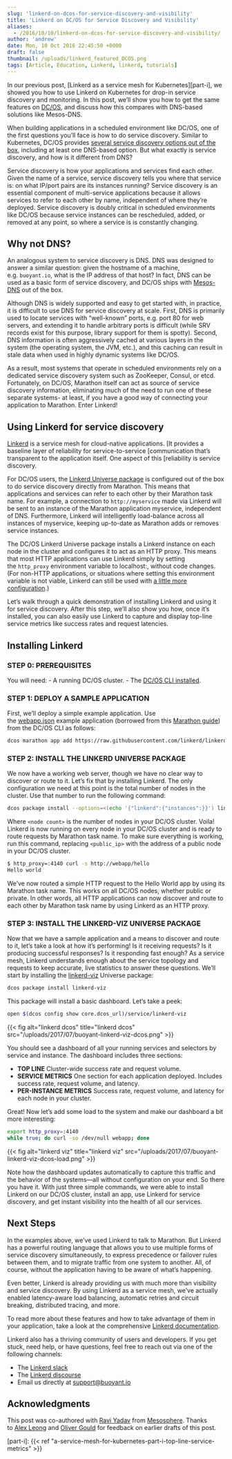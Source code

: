 ```yaml
---
slug: 'linkerd-on-dcos-for-service-discovery-and-visibility'
title: 'Linkerd on DC/OS for Service Discovery and Visibility'
aliases:
  - /2016/10/10/linkerd-on-dcos-for-service-discovery-and-visibility/
author: 'andrew'
date: Mon, 10 Oct 2016 22:45:50 +0000
draft: false
thumbnail: /uploads/linkerd_featured_DCOS.png
tags: [Article, Education, Linkerd, linkerd, tutorials]
---
```


In our previous post, [Linkerd as a service mesh for Kubernetes][part-i], we showed you how to use Linkerd on Kubernetes for drop-in service discovery and monitoring. In this post, we’ll show you how to get the same features on [DC/OS](https://dcos.io/), and discuss how this compares with DNS-based solutions like Mesos-DNS.

When building applications in a scheduled environment like DC/OS, one of the first questions you’ll face is how to do service discovery. Similar to Kubernetes, DC/OS provides [several service discovery options out of the box](https://dcos.io/docs/1.8/usage/service-discovery/), including at least one DNS-based option. But what exactly is service discovery, and how is it different from DNS?

Service discovery is how your applications and services find each other. Given the name of a service, service discovery tells you where that service is: on what IP/port pairs are its instances running? Service discovery is an essential component of multi-service applications because it allows services to refer to each other by name, independent of where they’re deployed. Service discovery is doubly critical in scheduled environments like DC/OS because service instances can be rescheduled, added, or removed at any point, so where a service is is constantly changing.

## Why not DNS?

An analogous system to service discovery is DNS. DNS was designed to answer a similar question: given the hostname of a machine, e.g. `buoyant.io`, what is the IP address of that host? In fact, DNS can be used as a basic form of service discovery, and DC/OS ships with [Mesos-DNS](https://dcos.io/docs/1.8/usage/service-discovery/mesos-dns/) out of the box.

Although DNS is widely supported and easy to get started with, in practice, it is difficult to use DNS for service discovery at scale. First, DNS is primarily used to locate services with “well-known” ports, e.g. port 80 for web servers, and extending it to handle arbitrary ports is difficult (while SRV records exist for this purpose, library support for them is spotty). Second, DNS information is often aggressively cached at various layers in the system (the operating system, the JVM, etc.), and this caching can result in stale data when used in highly dynamic systems like DC/OS.

As a result, most systems that operate in scheduled environments rely on a dedicated service discovery system such as ZooKeeper, Consul, or etcd. Fortunately, on DC/OS, Marathon itself can act as source of service discovery information, eliminating much of the need to run one of these separate systems- at least, if you have a good way of connecting your application to Marathon. Enter Linkerd!

## Using Linkerd for service discovery

[Linkerd](https://linkerd.io/) is a service mesh for cloud-native applications. \[It provides a baseline layer of reliability for service-to-service \[communication that’s transparent to the application itself. One aspect of this \[reliability is service discovery.

For DC/OS users, the [Linkerd Universe package](https://github.com/mesosphere/universe/tree/version-3.x/repo/packages/L/linkerd/6) is configured out of the box to do service discovery directly from Marathon. This means that applications and services can refer to each other by their Marathon task name. For example, a connection to `http://myservice` made via Linkerd will be sent to an instance of the Marathon application myservice, independent of DNS. Furthermore, Linkerd will intelligently load-balance across all instances of myservice, keeping up-to-date as Marathon adds or removes service instances.

The DC/OS Linkerd Universe package installs a Linkerd instance on each node in the cluster and configures it to act as an HTTP proxy. This means that most HTTP applications can use Linkerd simply by setting the `http_proxy` environment variable to localhost:, without code changes. (For non-HTTP applications, or situations where setting this environment variable is not viable, Linkerd can still be used with [a little more configuration](https://api.linkerd.io/latest/linkerd/index.html/).)

Let’s walk through a quick demonstration of installing Linkerd and using it for service discovery. After this step, we’ll also show you how, once it’s installed, you can also easily use Linkerd to capture and display top-line service metrics like success rates and request latencies.

## Installing Linkerd

### STEP 0: PREREQUISITES

You will need: - A running DC/OS cluster. - The [DC/OS CLI installed](https://dcos.io/docs/1.8/usage/cli/install/).

### STEP 1: DEPLOY A SAMPLE APPLICATION

First, we’ll deploy a simple example application. Use the [webapp.json][webapp.json] example application (borrowed from this [Marathon guide](https://mesosphere.github.io/marathon/docs/native-docker.html)) from the DC/OS CLI as follows:

```bash
dcos marathon app add https://raw.githubusercontent.com/linkerd/linkerd-examples/master/dcos/webapp.json
```

### STEP 2: INSTALL THE LINKERD UNIVERSE PACKAGE

We now have a working web server, though we have no clear way to discover or route to it. Let’s fix that by installing Linkerd. The only configuration we need at this point is the total number of nodes in the cluster. Use that number to run the following command:

```bash
dcos package install --options=<(echo '{"linkerd":{"instances":}}') linkerd
```

Where `<node count>` is the number of nodes in your DC/OS cluster. Voila! Linkerd is now running on every node in your DC/OS cluster and is ready to route requests by Marathon task name. To make sure everything is working, run this command, replacing `<public_ip>` with the address of a public node in your DC/OS cluster.

```bash
$ http_proxy=:4140 curl -s http://webapp/hello
Hello world
```

We’ve now routed a simple HTTP request to the Hello World app by using its Marathon task name. This works on all DC/OS nodes, whether public or private. In other words, all HTTP applications can now discover and route to each other by Marathon task name by using Linkerd as an HTTP proxy.

### STEP 3: INSTALL THE LINKERD-VIZ UNIVERSE PACKAGE

Now that we have a sample application and a means to discover and route to it, let’s take a look at how it’s performing! Is it receiving requests? Is it producing successful responses? Is it responding fast enough? As a service mesh, Linkerd understands enough about the service topology and requests to keep accurate, live statistics to answer these questions. We’ll start by installing the [linkerd-viz](https://github.com/linkerd/linkerd-viz) Universe package:

```bash
dcos package install linkerd-viz
```

This package will install a basic dashboard. Let’s take a peek:

```bash
open $(dcos config show core.dcos_url)/service/linkerd-viz
```

{{< fig
  alt="linkerd dcos"
  title="linkerd dcos"
  src="/uploads/2017/07/buoyant-linkerd-viz-dcos.png" >}}

You should see a dashboard of all your running services and selectors by service and instance. The dashboard includes three sections:

- **TOP LINE** Cluster-wide success rate and request volume.
- **SERVICE METRICS** One section for each application deployed. Includes success rate, request volume, and latency.
- **PER-INSTANCE METRICS** Success rate, request volume, and latency for each node in your cluster.

Great! Now let’s add some load to the system and make our dashboard a bit more interesting:

```bash
export http_proxy=:4140
while true; do curl -so /dev/null webapp; done
```

{{< fig
  alt="linkerd viz"
  title="linkerd viz"
  src="/uploads/2017/07/buoyant-linkerd-viz-dcos-load.png" >}}

Note how the dashboard updates automatically to capture this traffic and the behavior of the systems—all without configuration on your end. So there you have it. With just three simple commands, we were able to install Linkerd on our DC/OS cluster, install an app, use Linkerd for service discovery, and get instant visibility into the health of all our services.

## Next Steps

In the examples above, we’ve used Linkerd to talk to Marathon. But Linkerd has a powerful routing language that allows you to use multiple forms of service discovery simultaneously, to express precedence or failover rules between them, and to migrate traffic from one system to another. All, of course, without the application having to be aware of what’s happening.

Even better, Linkerd is already providing us with much more than visibility and service discovery. By using Linkerd as a service mesh, we’ve actually enabled latency-aware load balancing, automatic retries and circuit breaking, distributed tracing, and more.

To read more about these features and how to take advantage of them in your application, take a look at the comprehensive [Linkerd documentation](https://linkerd.io/documentation/).

Linkerd also has a thriving community of users and developers. If you get stuck, need help, or have questions, feel free to reach out via one of the following channels:

- The [Linkerd slack](http://slack.linkerd.io/)
- The [Linkerd discourse](https://discourse.linkerd.io/)
- Email us directly at support@buoyant.io

## Acknowledgments

This post was co-authored with [Ravi Yadav](https://twitter.com/RaaveYadav) from [Mesosphere](https://d2iq.com/solutions/mesosphere). Thanks to [Alex Leong](https://twitter.com/adlleong) and [Oliver Gould](https://twitter.com/olix0r) for feedback on earlier drafts of this post.

[webapp.json]: https://raw.githubusercontent.com/linkerd/linkerd-examples/master/dcos/webapp.json

[part-i]: {{< ref "a-service-mesh-for-kubernetes-part-i-top-line-service-metrics" >}}
